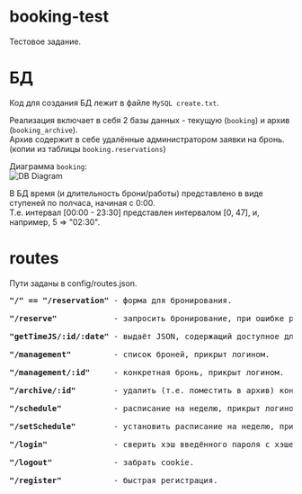 # booking-test
Тестовое задание.

# БД
Код для создания БД лежит в файле <code>MySQL create.txt</code>.

Реализация включает в себя 2 базы данных - текущую (<code>booking</code>) и архив (<code>booking_archive</code>).
<br>Архив содержит в себе удалённые администратором заявки на бронь. 
<br>(копии из таблицы <code>booking.reservations</code>)

Диаграмма <code>booking</code>:<br>
![DB Diagram](https://i.imgur.com/tkJ0WFu.png)

В БД время (и длительность брони/работы) представлено в виде ступеней по полчаса, начиная с 0:00.<br>
Т.е. интервал [00:00 - 23:30] представлен интервалом [0, 47], и, например, 5 => "02:30".

# routes
Пути заданы в config/routes.json.
<pre>
<strong>"/" == "/reservation"</strong> - форма для бронирования.

<strong>"/reserve"</strong>            - запросить бронирование, при ошибке редиректит обратно. 

<strong>"getTimeJS/:id/:date"</strong> - выдаёт JSON, содержащий доступное для брони время для конкретного стола и даты.

<strong>"/management"</strong>         - список броней, прикрыт логином.

<strong>"/management/:id"</strong>     - конкретная бронь, прикрыт логином. 

<strong>"/archive/:id"</strong>        - удалить (т.е. поместить в архив) конкретную бронь, прикрыт логином.

<strong>"/schedule"</strong>           - расписание на неделю, прикрыт логином.

<strong>"/setSchedule"</strong>        - установить расписание на неделю, прикрыт логином.

<strong>"/login"</strong>              - сверить хэш введённого пароля с хэшем в базе, получить cookie при удаче.

<strong>"/logout"</strong>             - забрать cookie.

<strong>"/register"</strong>           - быстрая регистрация.
</pre>
